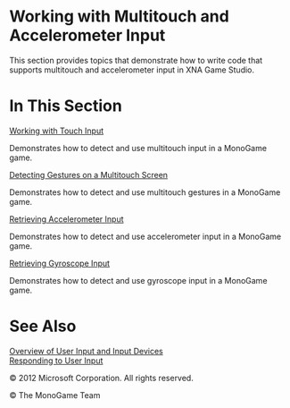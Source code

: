 

# Working with Multitouch and Accelerometer Input

This section provides topics that demonstrate how to write code that supports multitouch and accelerometer input in XNA Game Studio.

# In This Section

[Working with Touch Input](Input_HowTo_UseMultiTouchInput.md)

Demonstrates how to detect and use multitouch input in a MonoGame game.

[Detecting Gestures on a Multitouch Screen](Input_GestureSupport.md)

Demonstrates how to detect and use multitouch gestures in a MonoGame game.

[Retrieving Accelerometer Input](Input_HowTo_UseAccelerometerInput.md)

Demonstrates how to detect and use accelerometer input in a MonoGame game.

[Retrieving Gyroscope Input](Input_HowTo_UseGyroscopeInput.md)

Demonstrates how to detect and use gyroscope input in a MonoGame game.

# See Also

[Overview of User Input and Input Devices](Input_XNA.md)  
[Responding to User Input](Input.md)  

© 2012 Microsoft Corporation. All rights reserved.  

© The MonoGame Team